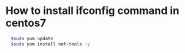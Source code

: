 # How to install ifconfig command in centos7
```sh
  $sudo yum update
  $sudo yum install net-tools -y
```
